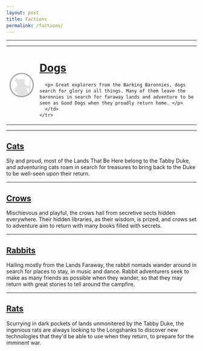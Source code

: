```yaml
---
layout: post
title: Factions
permalink: /factions/
---
```


***

<table cellspacing="200">
    <tr>
      <td>
        <img align="left" width=300px src="https://github.com/Bartapapa/legend/blob/main/docs/assets/img/CharacterPortrait.png">
      </td>
      <td>
      <h1> <a href="{{ site.baseurl }}/factions/dogs">Dogs</a> </h1>

      <p> Great explorers from the Barking Baronnies, dogs search for glory in all things. Many of them leave the baronnies in search for faraway lands and adventure to be seen as Good Dogs when they proudly return home. </p>
      </td>
    </tr>
  </table>




***
## <a href="{{ site.baseurl }}/factions/cats">Cats</a>

Sly and proud, most of the Lands That Be Here belong to the Tabby Duke, and adventuring cats roam in search for treasures to bring back to the Duke to be well-seen upon their return.
***
## <a href="{{ site.baseurl }}/factions/crows">Crows</a>

Mischievous and playful, the crows hail from secretive sects hidden everywhere. Their hidden libraries, as their wisdom, is prized, and crows set to adventure aim to return with many books filled with secrets.
***
## <a href="{{ site.baseurl }}/factions/rabbits">Rabbits</a>

Hailing mostly from the Lands Faraway, the rabbit nomads wander around in search for places to stay, in music and dance. Rabbit adventurers seek to make as many friends as possible when they wander, so that they may return with great stories to tell around the campfire.
***
## <a href="{{ site.baseurl }}/factions/rats">Rats</a>

Scurrying in dark pockets of lands unmonitered by the Tabby Duke, the ingenious rats are always looking to the Longshanks to discover new technologies that they'd be able to use when they return, to prepare for the imminent war.
